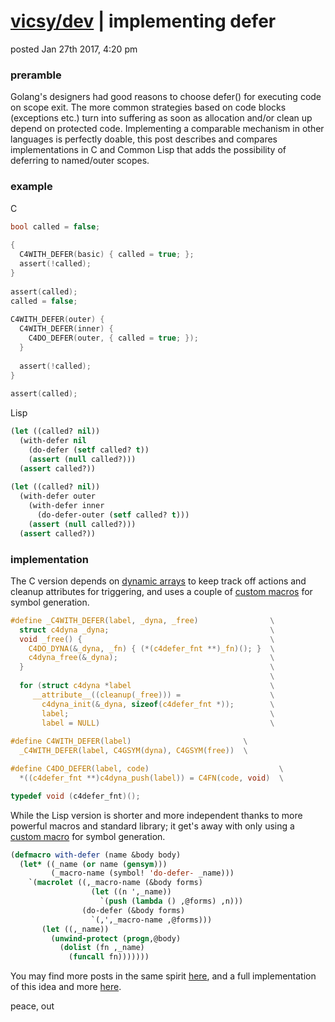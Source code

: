 # [vicsy/dev](https://github.com/codr4life/vicsydev) | implementing defer
posted Jan 27th 2017, 4:20 pm

### preramble
Golang's designers had good reasons to choose defer() for executing code on scope exit. The more common strategies based on code blocks (exceptions etc.) turn into suffering as soon as allocation and/or clean up depend on protected code. Implementing a comparable mechanism in other languages is perfectly doable, this post describes and compares implementations in C and Common Lisp that adds the possibility of deferring to named/outer scopes.

### example
C
```c
bool called = false;
    
{
  C4WITH_DEFER(basic) { called = true; };
  assert(!called);
}
    
assert(called);
called = false;
    
C4WITH_DEFER(outer) {
  C4WITH_DEFER(inner) {
    C4DO_DEFER(outer, { called = true; });
  }
      
  assert(!called);
}
    
assert(called);
```

Lisp
```lisp
(let ((called? nil))
  (with-defer nil
    (do-defer (setf called? t))
    (assert (null called?)))
  (assert called?))
  
(let ((called? nil))
  (with-defer outer
    (with-defer inner
      (do-defer-outer (setf called? t)))
    (assert (null called?)))
  (assert called?))
```

### implementation

The C version depends on [dynamic arrays](https://github.com/codr4life/libc4life#dynamic-arrays) to keep track off actions and cleanup attributes for triggering, and uses a couple of [custom macros](https://github.com/codr4life/libc4life/blob/master/src/c4life/utils.h) for symbol generation.

```c
#define _C4WITH_DEFER(label, _dyna, _free)	              \
  struct c4dyna _dyna;					                  \
  void _free() {					                      \
    C4DO_DYNA(&_dyna, _fn) { (*(c4defer_fnt **)_fn)(); }  \
    c4dyna_free(&_dyna);				                  \
  }							                              \
							                              \
  for (struct c4dyna *label				                  \
	 __attribute__((cleanup(_free))) =		              \
	   c4dyna_init(&_dyna, sizeof(c4defer_fnt *));        \
       label;						                      \
       label = NULL)					                  \
    
#define C4WITH_DEFER(label)				            \
  _C4WITH_DEFER(label, C4GSYM(dyna), C4GSYM(free))  \

#define C4DO_DEFER(label, code)					            \
  *((c4defer_fnt **)c4dyna_push(label)) = C4FN(code, void)	\

typedef void (c4defer_fnt)();
```

While the Lisp version is shorter and more independent thanks to more powerful macros and standard library; it get's away with only using a [custom macro](https://github.com/codr4life/cl4l/blob/master/utils.lisp) for symbol generation.

```lisp
(defmacro with-defer (name &body body)
  (let* ((_name (or name (gensym)))
         (_macro-name (symbol! 'do-defer- _name)))
    `(macrolet ((,_macro-name (&body forms)
                  (let ((n ',_name))
                    `(push (lambda () ,@forms) ,n)))
                (do-defer (&body forms)
                  `(,',_macro-name ,@forms)))
       (let ((,_name))
         (unwind-protect (progn,@body)
           (dolist (fn ,_name)
             (funcall fn)))))))
```

You may find more posts in the same spirit <a href="http://vicsydev.blogspot.de/">here</a>, and a full implementation of this idea and more <a href="https://github.com/codr4life/cl4l">here</a>.

peace, out
